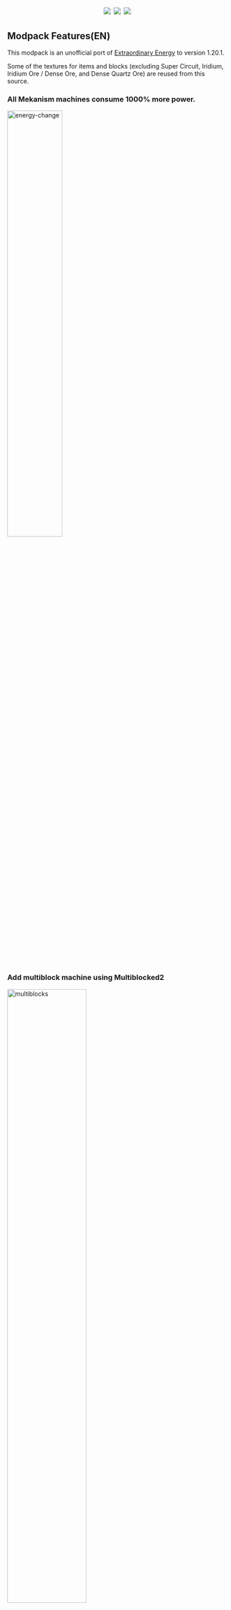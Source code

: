 <h1 align="center">
  <img src=https://raw.githubusercontent.com/sponeru/1000x-mekanism-1.20/refs/heads/main/overrides/config/fancymenu/assets/modpack_title.png?raw=true></img>
  <img src=https://cf.way2muchnoise.eu/1280775.svg?badge_style=for_the_badge></img>
  <img src=https://cf.way2muchnoise.eu/versions/For%20MC_1280775_all.svg?badge_style=for_the_badge></img>
</h1>

## Modpack Features(EN)

This modpack is an unofficial port of [Extraordinary Energy](https://github.com/Valine3gDev/1000x-mekanism) to version 1.20.1.

Some of the textures for items and blocks (excluding Super Circuit, Iridium, Iridium Ore / Dense Ore, and Dense Quartz Ore) are reused from this source.

### All Mekanism machines consume 1000% more power.
<img src="https://github.com/user-attachments/assets/05dc2293-12fa-4d7b-9710-2f07a327e03e" width=50% alt="energy-change"></img>
### Add multiblock machine using Multiblocked2
<img src="https://github.com/user-attachments/assets/087d8acf-3339-4b4a-b7a1-877be1bf8a65" width=60% alt="multiblocks"></img>
### 100% more ore generated
<img src="https://github.com/user-attachments/assets/47c672b7-8967-40b9-840f-70df78c2f247" width=60% alt="ore"></img>
### Up to 192,000% more ore processing
<img src="https://github.com/user-attachments/assets/928d84a6-cadb-46af-9ae8-8c3f1b3df904" width=60% alt="baika"></img>

## Modpack Features(JP)

このModpackは [桁違いな電力](https://github.com/Valine3gDev/1000x-mekanism)を1.20.1に非公式にポートしたものです

一部のアイテム・ブロック(Super Circuit、イリジウム、イリジウム鉱石・高密度鉱石、高密度クオーツ鉱石以外)のテクスチャーについてはこちらから流用しています

### Mekanismの機械全てが1000倍の消費電力
<img src="https://github.com/user-attachments/assets/05dc2293-12fa-4d7b-9710-2f07a327e03e" width=50% alt="energy-change"></img>
### Multiblocked2によるマルチブロック機械の追加
<img src="https://github.com/user-attachments/assets/087d8acf-3339-4b4a-b7a1-877be1bf8a65" width=60% alt="multiblocks"></img>
### 通常の100倍以上生成される鉱石
<img src="https://github.com/user-attachments/assets/47c672b7-8967-40b9-840f-70df78c2f247" width=60% alt="ore"></img>
### 最大192000倍の鉱石処理レシピ
<img src="https://github.com/user-attachments/assets/928d84a6-cadb-46af-9ae8-8c3f1b3df904" width=60% alt="baika"></img>
## マルチプレイ
[こちら](https://github.com/sponeru/1000x-mekanism-1.20/wiki/%E3%83%9E%E3%83%AB%E3%83%81%E3%83%97%E3%83%AC%E3%82%A4%E3%81%AE%E3%82%84%E3%82%8A%E6%96%B9)にやり方が書いてあります





